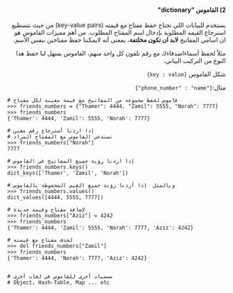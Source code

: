 

<div dir="rtl" lang="ar">

#### 2) القاموس "dictionary"

يستخدم للبيانات اللي تحتاج حفظ مفتاح مع قيمته (key-value pairs) من حيث نتسطيع استرجاع القيمه المطلوبة بإدخال اسم المفتاح المطلوب. من أهم مميزات القاموس هو ان اسامي المفاتيح **لابد ان تكون مخلتفة**، بمعنى أنه لايمكننا حفظ مفتاحين بنفس الأسم.

مثلاً لحفظ أسماءاصدقاءك مع رقم تلفون كل واحد منهم، القاموس يسهل لنا حفظ هذا النوع من التركيب البياني.  


شكل القاموس `{key : value}`


مثال:`{"phone_number" : "name"}`

</div>

```
# قاموس لحفظ مجموعة من المفاتيح مع قيمة معينة لكل مفتاح
>>> friends_numbers = {"Thamer": 4444, "Zamil": 5555, "Norah": 7777}
>>> friends_numbers
{'Thamer': 4444, 'Zamil': 5555, 'Norah': 7777}

# إذا اردنا أسترجاع رقم معين
# نستدعي القاموس مع المفتاح المراد
>>> friends_numbers["Norah"]
7777

# إذا اردنا رؤية جميع المفاتيح في القاموس
>>> friends_numbers.keys()
dict_keys(['Thamer', 'Zamil', 'Norah'])

# وبالمثل  إذا أردنا رؤية جميع القيم المحفوظة بالقاموس
>>> friends_numbers.values()
dict_values([4444, 5555, 7777])

# لإضافة مفتاح وقيمة جديدة
>>> friends_numbers["Aziz"] = 4242
>>> friends_numbers
{'Thamer': 4444, 'Zamil': 5555, 'Norah': 7777, 'Aziz': 4242}

# لحذف مفتاح مع قيمته
>>> del friends_numbers["Zamil"]
>>> friends_numbers
{'Thamer': 4444, 'Norah': 7777, 'Aziz': 4242}


# مسميات أخرى للقاموس في لغات أخرى
# Object, Hash-Table, Map ... etc
```
